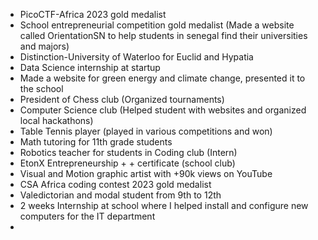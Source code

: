 - PicoCTF-Africa 2023 gold medalist 
- School entrepreneurial competition gold medalist (Made a website called OrientationSN to help students in senegal find their universities and majors)
- Distinction-University of Waterloo for Euclid and Hypatia
- Data Science internship at startup
- Made a website for green energy and climate change, presented it to the school
- President of Chess club (Organized tournaments) 
- Computer Science club (Helped student with websites and organized local hackathons)
- Table Tennis player (played in various competitions and won)
- Math tutoring for 11th grade students
- Robotics teacher for students in Coding club (Intern)
- EtonX Entrepreneurship + + certificate (school club)
- Visual and Motion graphic artist with +90k views on YouTube
- CSA Africa coding contest 2023 gold medalist
- Valedictorian and modal student from 9th to 12th
- 2 weeks Internship at school where I helped install and configure new computers for the IT department
- 